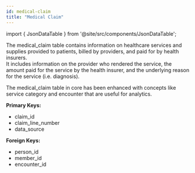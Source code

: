 ```yaml
---
id: medical-claim
title: "Medical Claim"
---
```


import { JsonDataTable } from '@site/src/components/JsonDataTable';

The medical_claim table contains information on healthcare services and supplies 
provided to patients, billed by providers, and paid for by health insurers.  
It includes information on the provider who rendered the service, the amount 
paid for the service by the health insurer, and the underlying reason for the 
service (i.e. diagnosis).  

The medical_claim table in core has been enhanced with concepts like service 
category and encounter that are useful for analytics.

**Primary Keys:**
  * claim_id
  * claim_line_number
  * data_source

**Foreign Keys:**
  * person_id
  * member_id
  * encounter_id

<JsonDataTable jsonPath="nodes.model\.the_tuva_project\.core__medical_claim.columns" />